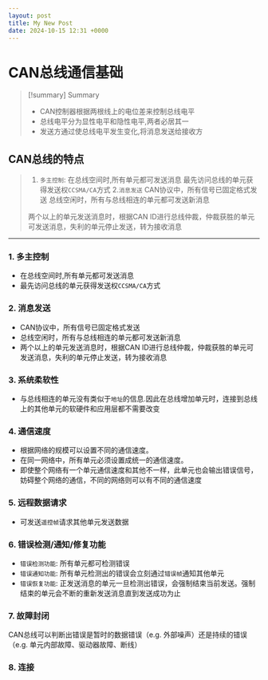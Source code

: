 ```yaml
---
layout: post
title: My New Post
date: 2024-10-15 12:31 +0000
---
```


# CAN总线通信基础

> [!summary] Summary
>+ CAN控制器根据两根线上的电位差来控制总线电平
>+ 总线电平分为显性电平和隐性电平,两者必居其一
>+ 发送方通过使总线电平发生变化,将消息发送给接收方
## CAN总线的特点
>1. `多主控制`:
> 在总线空间时,所有单元都可发送消息
  > 最先访问总线的单元获得发送权`CCSMA/CA`方式
>2.`消息发送`
> CAN协议中，所有信号已固定格式发送
> 总线空闲时，所有与总线相连的单元都可发送新消息
> 
>  两个以上的单元发送消息时，根据CAN ID进行总线仲裁，仲裁获胜的单元可发送消息，失利的单元停止发送，转为接收消息



***
### 1. 多主控制
- 在总线空间时,所有单元都可发送消息
- 最先访问总线的单元获得发送权`CCSMA/CA`方式
### 2. 消息发送
- CAN协议中，所有信号已固定格式发送
- 总线空闲时，所有与总线相连的单元都可发送新消息
- 两个以上的单元发送消息时，根据CAN ID进行总线仲裁，仲裁获胜的单元可发送消息，失利的单元停止发送，转为接收消息
### 3. 系统柔软性
- 与总线相连的单元没有类似于`地址`的信息.因此在总线增加单元时，连接到总线上的其他单元的软硬件和应用层都不需要改变
### 4. 通信速度
- 根据网络的规模可以设置不同的通信速度。
- 在同一网络中，所有单元必须设置成统一的通信速度。
- 即使整个网络有一个单元通信速度和其他不一样，此单元也会输出错误信号，妨碍整个网络的通信，不同的网络则可以有不同的通信速度
### 5. 远程数据请求
- 可发送`遥控帧`请求其他单元发送数据
### 6. 错误检测/通知/修复功能
- `错误检测功能`: 所有单元都可检测错误
- `错误通知功能`: 所有单元检测出的错误会立刻通过`错误帧`通知其他单元
- `错误恢复功能`: 正发送消息的单元一旦检测出错误，会强制结束当前发送。强制结束的单元会不断的重新发送消息直到发送成功为止
### 7. 故障封闭
CAN总线可以判断出错误是暂时的数据错误（e.g. 外部噪声）还是持续的错误（e.g. 单元内部故障、驱动器故障、断线）

### 8. 连接



